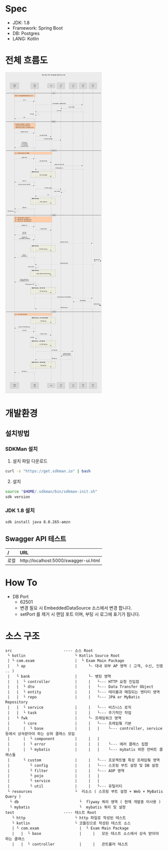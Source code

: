 # Spec
- JDK: 1.8
- Framework: Spring Boot
- DB: Postgres
- LANG: Kotlin

# 전체 흐름도
![all](/docs/images/flow.png)

# 개발환경
## 설치방법
### SDKMan 설치
1. 설치 파일 다운로드
  ```bash
  curl -s "https://get.sdkman.io" | bash
  ```

2. 설치
  ```bash
  source "$HOME/.sdkman/bin/sdkman-init.sh"
  sdk version
  ```

### JDK 1.8 설치
  ```bash
  sdk install java 8.0.265-amzn
  ```

## Swagger API 테스트
| /    | URL                                              |
|:-----|:-------------------------------------------------|
| 로컬  | http://localhost:5000/swagger-ui.html            |

# How To
- DB Port
    - 62501
    - 변경 필요 시 EmbeddedDataSource 소스에서 변경 합니다.
    - setPort 를 제거 시 랜덤 포트 이며, 부팅 시 로그에 표기가 됩니다.

# 소스 구조
```
src                       ---- 소스 Root
 └ kotlin                      └ Kotlin Source Root
 | └ com.exam                  |  └ Exam Main Package
 |   └ ap                      |     └- 대내 외부 AP 영역 ( 고객, 수신, 인증 .. )
 |   └ bank                    |     └- 뱅킹 영역
 |   |  └ controller           |     |   └--- HTTP 요청 진입점
 |   |  └ dto                  |     |   └--- Data Transfer Object
 |   |  └ entity               |     |   └--- 테이블과 매칭되는 엔티티 영역
 |   |  └ repo                 |     |   └--- JPA or MyBatis Repository
 |   |  └ service              |     |   └--- 비즈니스 로직
 |   |  └ task                 |     |   └--- 주기적인 작업
 |   └ fwk                     |     └- 프레임워크 영역
 |      └ core                 |     |   └--- 프레임웤 기본
 |      |  └ base              |     |   |    └--- controller, service 등에서 상속받아야 하는 상위 클래스 모임
 |      |  └ component         |     |   |
 |      |  └ error             |     |   |    └--- 에러 클래스 집합
 |      |  └ mybatis           |     |   |    └--- mybatis 위한 컨버트 클래스들
 |      └ custom               |     |   └--- 프로젝트별 특성 프레임웤 영역
 |         └ config            |     |   └--- 스프링 부트 설정 및 DB 설정
 |         └ filter            |     |   └--- AOP 영역
 |         └ pojo              |     |   |
 |         └ service           |     |   |
 |         └ util              |     |   └--- 유틸리티
 └ resources                   └  리소스 ( 스프링 부트 설정 + Web + MyBatis Query )
  └ db                           └  flyway 쿼리 영역 ( 현재 개발중 미사용 )
  └ mybatis                      └  mybatis 쿼리 및 설정
test                      ---- 테스트 Root
   └ http                      └ http 파일로 작성된 테스트
   └ kotlin                    └ 코틀린으로 작성된 테스트 소스
   | └ com.exam                  |  └ Exam Main Package
   |   |  └ base                 |     |   모든 테스트 소스에서 상속 받아야 하는 클래스
   |   |  └ controller           |     |   콘트롤러 테스트
```

